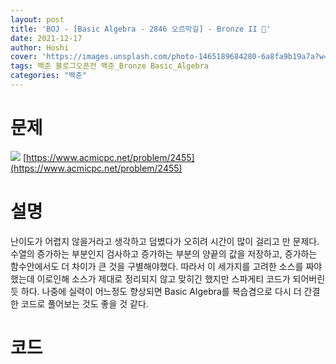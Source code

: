 ```yaml
---
layout: post
title: 'BOJ - [Basic Algebra - 2846 오르막길] - Bronze II 🥉'
date: 2021-12-17
author: Hoshi
cover: 'https://images.unsplash.com/photo-1465189684280-6a8fa9b19a7a?w=1600&q=900'
tags: 백준 블로그오픈전 백준_Bronze Basic_Algebra
categories: "백준"
---
```

# 문제
![]({{site.url}}/assets/img/posts_img/2455.png)
[https://www.acmicpc.net/problem/2455](https://www.acmicpc.net/problem/2455)

# 설명
난이도가 어렵지 않을거라고 생각하고 덤볐다가 오히려 시간이 많이 걸리고 만 문제다. 수열의 증가하는 부분인지 검사하고 증가하는 부분의 양끝의 값을 저장하고, 증가하는 함수안에서도 더 차이가 큰 것을 구별해야했다. 따라서 이 세가지를 고려한 소스를 짜야했는데 이로인해 소스가 제대로 정리되지 않고 맞히긴 했지만 스파게티 코드가 되어버린듯 하다. 나중에 실력이 어느정도 향상되면 Basic Algebra를 복습겸으로 다시 더 간결한 코드로 풀어보는 것도 좋을 것 같다.

# 코드

```c

```
